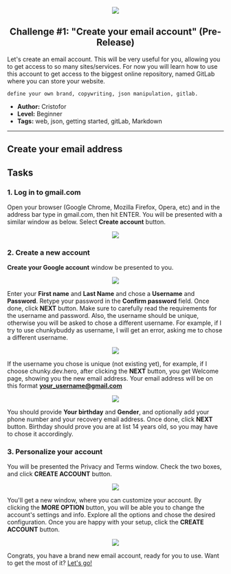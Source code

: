 <p align="center">
  <img src ="../../img/Q5/Q5C1_gmail01.jpg" />
</p>

<p align="center">
  <h2 align="center"> Challenge #1: "Create your email account" (Pre-Release)</h2>
</p>

Let's create an email account. This will be very useful for you, allowing you to get access to so many sites/services. For now you will learn how to use this account to get access to the biggest online repository, named GitLab where you can store your website.
```$xslt
define your own brand, copywriting, json manipulation, gitlab.
```


* **Author:** Cristofor
* **Level:** Beginner
* **Tags:** web, json, getting started, gitLab, Markdown

---

## Create your email address

## Tasks

### 1. Log in to gmail.com
Open your browser (Google Chrome, Mozilla Firefox, Opera, etc) and in the address bar type in gmail.com, then hit ENTER. You will be presented with a similar window as below. Select **Create account** button.

<p align="center">
  <img src ="../../img/Q5/Q5C1_gmail02.jpg" />
</p>

### 2. Create a new account
**Create your Google account** window be presented to you.
<p align="center">
<img src="../../img/Q5/Q5C1_gmail03.jpg" />
</p>

Enter your **First name** and **Last Name** and chose a **Username** and **Password**. Retype your password in the **Confirm password** field. Once done, click **NEXT** button. Make sure to carefully read the requirements for the username and password. Also, the username should be unique, otherwise you will be asked to chose a different username. For example, if I try to use chunkybuddy as username, I will get an error, asking me to chose a different username.

<p align="center">
<img src="../../img/Q5/Q5C1_gmail04.jpg" />
</p>

If the username you chose is unique (not existing yet), for example, if I choose chunky.dev.hero, after clicking the **NEXT** button, you get Welcome page, showing you the new email address. Your email address will be on this format **your_username@gmail.com**

<p align="center">
<img src="../../img/Q5/Q5C1_gmail05.jpg" />
</p>

You should provide **Your birthday** and **Gender**, and optionally add your phone number and your recovery email address. Once done, click **NEXT** button. Birthday should prove you are at list 14 years old, so you may have to chose it accordingly.

### 3. Personalize your account
You will be presented the Privacy and Terms window. Check the two boxes, and click **CREATE ACCOUNT** button.
<p align="center">
<img src="../../img/Q5/Q5C1_gmail06.jpg" />
</p>

You'll get a new window, where you can customize your account. By clicking the **MORE OPTION** button, you will be able you to change the account's settings and info. Explore all the options and chose the desired configuration. Once you are happy with your setup, click the **CREATE ACCOUNT** button.

<p align="center">
<img src="../../img/Q5/Q5C1_gmail07.jpg" />
</p>

Congrats, you have a brand new email account, ready for you to use. Want to get the most of it? [Let's go!](challenge2)
